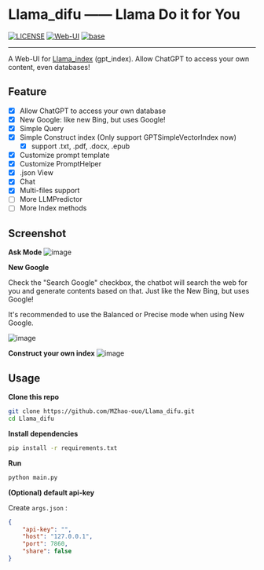# Llama_difu —— Llama Do it for You

[![LICENSE](https://img.shields.io/github/license/MZhao-ouo/Llama_difu)](https://github.com/MZhao-ouo/Llama_difu/blob/main/LICENSE)
[![Web-UI](https://img.shields.io/badge/WebUI-Gradio-fb7d1a?style=flat)](https://gradio.app/)
[![base](https://img.shields.io/badge/Base-Llama_index-cdc4d6?style=flat&logo=github)](https://github.com/jerryjliu/gpt_index)

---

A Web-UI for [Llama_index](https://github.com/jerryjliu/gpt_index) (gpt_index). Allow ChatGPT to access your own content, even databases!

## Feature

- [X] Allow ChatGPT to access your own database
- [X] New Google: like new Bing, but uses Google!
- [X] Simple Query
- [X] Simple Construct index (Only support GPTSimpleVectorIndex now)
  - [X] support .txt, .pdf, .docx, .epub
- [X] Customize prompt template
- [X] Customize PromptHelper
- [X] .json View
- [X] Chat
- [X] Multi-files support
- [ ] More LLMPredictor
- [ ] More Index methods

## Screenshot

**Ask Mode**
![image](https://user-images.githubusercontent.com/70903329/224219711-b2ff45d7-7584-479b-9ddf-0e44a42a93b1.png)

**New Google**

Check the "Search Google" checkbox, the chatbot will search the web for you and generate contents based on that. Just like the New Bing, but uses Google!

It's recommended to use the Balanced or Precise mode when using New Google.

![image](https://user-images.githubusercontent.com/70903329/224219722-92f0d8b9-3100-4009-95b9-5d406d3d951f.png)

**Construct your own index**
![image](https://user-images.githubusercontent.com/70903329/224219727-725d865d-a3fb-40a9-ba6f-8bc2e3448d15.png)

## Usage

**Clone this repo**

```bash
git clone https://github.com/MZhao-ouo/Llama_difu.git
cd Llama_difu
```

**Install dependencies**

```bash
pip install -r requirements.txt
```

**Run**

```bash
python main.py
```

**(Optional) default api-key**

Create  `args.json` :

```json
{
    "api-key": "",
    "host": "127.0.0.1",
    "port": 7860,
    "share": false
}
```
